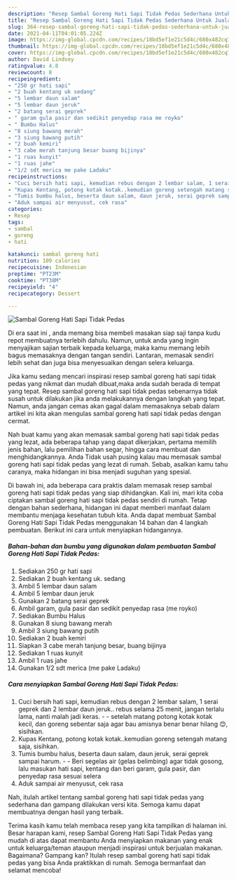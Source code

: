```yaml
---
description: "Resep Sambal Goreng Hati Sapi Tidak Pedas Sederhana Untuk Jualan"
title: "Resep Sambal Goreng Hati Sapi Tidak Pedas Sederhana Untuk Jualan"
slug: 364-resep-sambal-goreng-hati-sapi-tidak-pedas-sederhana-untuk-jualan
date: 2021-04-11T04:01:05.224Z
image: https://img-global.cpcdn.com/recipes/18bd5ef1e21c5d4c/680x482cq70/sambal-goreng-hati-sapi-tidak-pedas-foto-resep-utama.jpg
thumbnail: https://img-global.cpcdn.com/recipes/18bd5ef1e21c5d4c/680x482cq70/sambal-goreng-hati-sapi-tidak-pedas-foto-resep-utama.jpg
cover: https://img-global.cpcdn.com/recipes/18bd5ef1e21c5d4c/680x482cq70/sambal-goreng-hati-sapi-tidak-pedas-foto-resep-utama.jpg
author: David Lindsey
ratingvalue: 4.8
reviewcount: 8
recipeingredient:
- "250 gr hati sapi"
- "2 buah kentang uk sedang"
- "5 lembar daun salam"
- "5 lembar daun jeruk"
- "2 batang serai geprek"
- " garam gula pasir dan sedikit penyedap rasa me royko"
- " Bumbu Halus"
- "8 siung bawang merah"
- "3 siung bawang putih"
- "2 buah kemiri"
- "3 cabe merah tanjung besar buang bijinya"
- "1 ruas kunyit"
- "1 ruas jahe"
- "1/2 sdt merica me pake Ladaku"
recipeinstructions:
- "Cuci bersih hati sapi, kemudian rebus dengan 2 lembar salam, 1 serai geprek dan 2 lembar daun jeruk.. rebus selama 25 menit, jangan terlalu lama, nanti malah jadi keras.  setelah matang potong kotak kotak kecil, dan goreng sebentar saja agar bau amisnya benar benar hilang 😊, sisihkan."
- "Kupas Kentang, potong kotak kotak..kemudian goreng setengah matang saja, sisihkan."
- "Tumis bumbu halus, beserta daun salam, daun jeruk, serai geprek sampai harum.   Beri segelas air (gelas belimbing) agar tidak gosong, lalu masukan hati sapi, kentang dan beri garam, gula pasir, dan penyedap rasa sesuai selera"
- "Aduk sampai air menyusut, cek rasa"
categories:
- Resep
tags:
- sambal
- goreng
- hati

katakunci: sambal goreng hati 
nutrition: 109 calories
recipecuisine: Indonesian
preptime: "PT23M"
cooktime: "PT38M"
recipeyield: "4"
recipecategory: Dessert

---
```



![Sambal Goreng Hati Sapi Tidak Pedas](https://img-global.cpcdn.com/recipes/18bd5ef1e21c5d4c/680x482cq70/sambal-goreng-hati-sapi-tidak-pedas-foto-resep-utama.jpg)

Di era  saat ini , anda memang bisa membeli masakan siap saji tanpa kudu repot membuatnya terlebih dahulu. Namun, untuk anda yang ingin menyajikan sajian terbaik kepada keluarga, maka kamu memang lebih bagus memasaknya dengan tangan sendiri. Lantaran, memasak sendiri lebih sehat dan juga bisa menyesuaikan dengan selera keluarga.

Jika kamu sedang mencari inspirasi resep sambal goreng hati sapi tidak pedas yang nikmat dan mudah dibuat,maka anda sudah berada di tempat yang tepat. Resep sambal goreng hati sapi tidak pedas  sebenarnya tidak susah untuk dilakukan jika anda melakukannya dengan langkah yang tepat. Namun, anda jangan cemas akan gagal dalam memasaknya 
sebab dalam artikel ini kita akan mengulas sambal goreng hati sapi tidak pedas dengan cermat.  



Nah buat kamu yang akan memasak sambal goreng hati sapi tidak pedas yang lezat, ada beberapa tahap yang dapat dikerjakan, pertama memilih jenis bahan, lalu pemilihan bahan segar, hingga cara membuat dan menghidangkannya. Anda Tidak usah pusing kalau mau memasak sambal goreng hati sapi tidak pedas yang lezat di rumah. Sebab, asalkan kamu  tahu caranya, maka hidangan ini bisa menjadi suguhan yang spesial.

Di bawah ini, ada beberapa cara praktis  dalam memasak resep sambal goreng hati sapi tidak pedas yang siap dihidangkan. Kali ini, mari kita coba ciptakan sambal goreng hati sapi tidak pedas sendiri di rumah. Tetap dengan bahan sederhana, hidangan ini dapat memberi manfaat dalam membantu menjaga kesehatan tubuh kita. Anda dapat membuat Sambal Goreng Hati Sapi Tidak Pedas menggunakan 14 bahan dan 4 langkah pembuatan. Berikut ini cara untuk menyiapkan hidangannya.

<!--inarticleads1-->

##### Bahan-bahan dan bumbu yang digunakan dalam pembuatan Sambal Goreng Hati Sapi Tidak Pedas:

1. Sediakan 250 gr hati sapi
1. Sediakan 2 buah kentang uk. sedang
1. Ambil 5 lembar daun salam
1. Ambil 5 lembar daun jeruk
1. Gunakan 2 batang serai geprek
1. Ambil  garam, gula pasir dan sedikit penyedap rasa (me royko)
1. Sediakan  Bumbu Halus
1. Gunakan 8 siung bawang merah
1. Ambil 3 siung bawang putih
1. Sediakan 2 buah kemiri
1. Siapkan 3 cabe merah tanjung besar, buang bijinya
1. Sediakan 1 ruas kunyit
1. Ambil 1 ruas jahe
1. Gunakan 1/2 sdt merica (me pake Ladaku)




<!--inarticleads2-->

##### Cara menyiapkan Sambal Goreng Hati Sapi Tidak Pedas:

1. Cuci bersih hati sapi, kemudian rebus dengan 2 lembar salam, 1 serai geprek dan 2 lembar daun jeruk.. rebus selama 25 menit, jangan terlalu lama, nanti malah jadi keras. -  - setelah matang potong kotak kotak kecil, dan goreng sebentar saja agar bau amisnya benar benar hilang 😊, sisihkan.
1. Kupas Kentang, potong kotak kotak..kemudian goreng setengah matang saja, sisihkan.
1. Tumis bumbu halus, beserta daun salam, daun jeruk, serai geprek sampai harum.  -  - Beri segelas air (gelas belimbing) agar tidak gosong, lalu masukan hati sapi, kentang dan beri garam, gula pasir, dan penyedap rasa sesuai selera
1. Aduk sampai air menyusut, cek rasa




Nah, itulah artikel tentang  sambal goreng hati sapi tidak pedas  yang sederhana dan gampang dilakukan versi kita. Semoga kamu dapat membuatnya dengan hasil yang terbaik. 

Terima kasih kamu telah membaca resep yang kita tampilkan di halaman ini. Besar harapan kami, resep  Sambal Goreng Hati Sapi Tidak Pedas yang mudah di atas dapat membantu Anda menyiapkan makanan yang enak untuk keluarga/teman ataupun menjadi inspirasi untuk berjualan makanan. Bagaimana? Gampang kan? Itulah resep sambal goreng hati sapi tidak pedas yang bisa Anda praktikkan di rumah. Semoga bermanfaat dan selamat mencoba!

